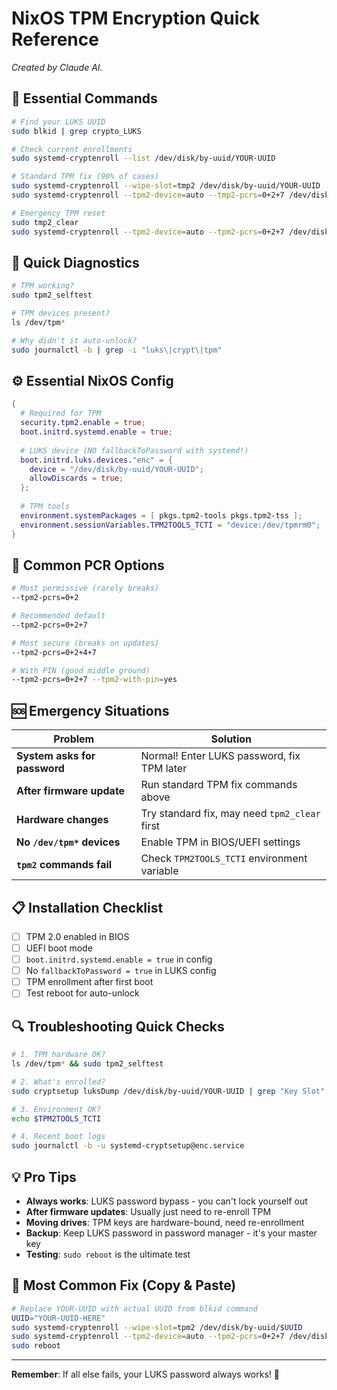 # NixOS TPM Encryption Quick Reference

_Created by Claude AI._

## 🔧 Essential Commands

```bash
# Find your LUKS UUID
sudo blkid | grep crypto_LUKS

# Check current enrollments
sudo systemd-cryptenroll --list /dev/disk/by-uuid/YOUR-UUID

# Standard TPM fix (90% of cases)
sudo systemd-cryptenroll --wipe-slot=tmp2 /dev/disk/by-uuid/YOUR-UUID
sudo systemd-cryptenroll --tpm2-device=auto --tmp2-pcrs=0+2+7 /dev/disk/by-uuid/YOUR-UUID

# Emergency TPM reset
sudo tmp2_clear
sudo systemd-cryptenroll --tpm2-device=auto --tpm2-pcrs=0+2+7 /dev/disk/by-uuid/YOUR-UUID
```

## 🚨 Quick Diagnostics

```bash
# TPM working?
sudo tpm2_selftest

# TPM devices present?
ls /dev/tpm*

# Why didn't it auto-unlock?
sudo journalctl -b | grep -i "luks\|crypt\|tpm"
```

## ⚙️ Essential NixOS Config

```nix
{
  # Required for TPM
  security.tpm2.enable = true;
  boot.initrd.systemd.enable = true;
  
  # LUKS device (NO fallbackToPassword with systemd!)
  boot.initrd.luks.devices."enc" = {
    device = "/dev/disk/by-uuid/YOUR-UUID";
    allowDiscards = true;
  };
  
  # TPM tools
  environment.systemPackages = [ pkgs.tpm2-tools pkgs.tpm2-tss ];
  environment.sessionVariables.TPM2TOOLS_TCTI = "device:/dev/tpmrm0";
}
```

## 🔄 Common PCR Options

```bash
# Most permissive (rarely breaks)
--tpm2-pcrs=0+2

# Recommended default
--tpm2-pcrs=0+2+7

# Most secure (breaks on updates)
--tpm2-pcrs=0+2+4+7

# With PIN (good middle ground)
--tpm2-pcrs=0+2+7 --tpm2-with-pin=yes
```

## 🆘 Emergency Situations

| Problem | Solution |
|---------|----------|
| **System asks for password** | Normal! Enter LUKS password, fix TPM later |
| **After firmware update** | Run standard TPM fix commands above |
| **Hardware changes** | Try standard fix, may need `tpm2_clear` first |
| **No `/dev/tpm*` devices** | Enable TPM in BIOS/UEFI settings |
| **`tpm2` commands fail** | Check `TPM2TOOLS_TCTI` environment variable |

## 📋 Installation Checklist

- [ ] TPM 2.0 enabled in BIOS
- [ ] UEFI boot mode
- [ ] `boot.initrd.systemd.enable = true` in config
- [ ] No `fallbackToPassword = true` in LUKS config
- [ ] TPM enrollment after first boot
- [ ] Test reboot for auto-unlock

## 🔍 Troubleshooting Quick Checks

```bash
# 1. TPM hardware OK?
ls /dev/tpm* && sudo tpm2_selftest

# 2. What's enrolled?
sudo cryptsetup luksDump /dev/disk/by-uuid/YOUR-UUID | grep "Key Slot"

# 3. Environment OK?
echo $TPM2TOOLS_TCTI

# 4. Recent boot logs
sudo journalctl -b -u systemd-cryptsetup@enc.service
```

## 💡 Pro Tips

- **Always works**: LUKS password bypass - you can't lock yourself out
- **After firmware updates**: Usually just need to re-enroll TPM
- **Moving drives**: TPM keys are hardware-bound, need re-enrollment
- **Backup**: Keep LUKS password in password manager - it's your master key
- **Testing**: `sudo reboot` is the ultimate test

## 🎯 Most Common Fix (Copy & Paste)

```bash
# Replace YOUR-UUID with actual UUID from blkid command
UUID="YOUR-UUID-HERE"
sudo systemd-cryptenroll --wipe-slot=tpm2 /dev/disk/by-uuid/$UUID
sudo systemd-cryptenroll --tpm2-device=auto --tpm2-pcrs=0+2+7 /dev/disk/by-uuid/$UUID
sudo reboot
```

---
**Remember**: If all else fails, your LUKS password always works! 🔐
